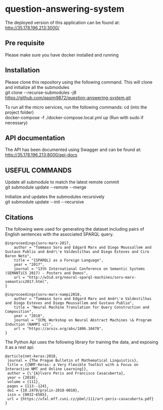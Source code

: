 # question-answering-system

The deployed version of this application can be found at: http://35.178.196.213:3000/

## Pre requisite

Please make sure you have docker installed and running

## Installation

Please clone this repository using the following command. This will clone and initialize all the submodules  
git clone --recurse-submodules -j8 https://github.com/qasim9872/question-answering-system.git

To run all the micro services, run the following commands:
cd (into the project folder)  
docker-compose -f ./docker-compose.local.yml up (Run with sudo if necessary)

## API documentation

The API has been documented using Swagger and can be found at: http://35.178.196.213:8000/api-docs

## USEFUL COMMANDS

Update all submodule to match the latest remote commit  
git submodule update --remote --merge

Initialize and updates the submodules recursively  
git submodule update --init --recursive

## Citations

The following were used for generating the dataset including pairs of English sentences with the associated SPARQL query.

```
@inproceedings{soru-marx-2017,
    author = "Tommaso Soru and Edgard Marx and Diego Moussallem and Gustavo Publio and Andr\'e Valdestilhas and Diego Esteves and Ciro Baron Neto",
    title = "{SPARQL} as a Foreign Language",
    year = "2017",
    journal = "13th International Conference on Semantic Systems (SEMANTiCS 2017) - Posters and Demos",
    url = "http://w3id.org/neural-sparql-machines/soru-marx-semantics2017.html",
}
```

```
@inproceedings{soru-marx-nampi2018,
    author = "Tommaso Soru and Edgard Marx and Andr\'e Valdestilhas and Diego Esteves and Diego Moussallem and Gustavo Publio",
    title = "Neural Machine Translation for Query Construction and Composition",
    year = "2018",
    journal = "ICML Workshop on Neural Abstract Machines \& Program Induction (NAMPI v2)",
    url = "https://arxiv.org/abs/1806.10478",
}
```

The Python Api uses the following library for training the data, and exposing it as a rest api.

```
@article{nmt-keras:2018,
 journal = {The Prague Bulletin of Mathematical Linguistics},
 title = {{NMT-Keras: a Very Flexible Toolkit with a Focus on Interactive NMT and Online Learning}},
 author = {\'{A}lvaro Peris and Francisco Casacuberta},
 year = {2018},
 volume = {111},
 pages = {113--124},
 doi = {10.2478/pralin-2018-0010},
 issn = {0032-6585},
 url = {https://ufal.mff.cuni.cz/pbml/111/art-peris-casacuberta.pdf}
}
```
